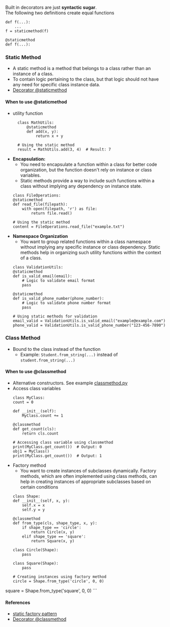 Built in decorators are just **syntactic sugar**.  
The following two definitions create equal functions 
```
def f(...):
    ...
f = staticmethod(f)

@staticmethod
def f(...):
```

### Static Method

- A static method is a method that belongs to a class rather than an instance of a class.
- To contain logic pertaining to the class, but that logic should not have any need for specific class instance data.
- [Decorator @staticmethod](staticmethod.py)

#### When to use @staticmethod 
- utility function
  ```
    class MathUtils:
        @staticmethod
        def add(x, y):
            return x + y

    # Using the static method
    result = MathUtils.add(3, 4)  # Result: 7
  ```
- **Encapsulation:** 
    - You need to encapsulate a function within a class for better code organization, but the function doesn't rely on instance or class variables. 
    - Static methods provide a way to include such functions within a class without implying any dependency on instance state.
    ```
    class FileOperations:
    @staticmethod
    def read_file(filepath):
        with open(filepath, 'r') as file:
            return file.read()

    # Using the static method
    content = FileOperations.read_file("example.txt")
    ```
- **Namespace Organization**
    - You want to group related functions within a class namespace without implying any specific instance or class dependency. Static methods help in organizing such utility functions within the context of a class.
    ```
    class ValidationUtils:
    @staticmethod
    def is_valid_email(email):
        # Logic to validate email format
        pass

    @staticmethod
    def is_valid_phone_number(phone_number):
        # Logic to validate phone number format
        pass

    # Using static methods for validation
    email_valid = ValidationUtils.is_valid_email("example@example.com")
    phone_valid = ValidationUtils.is_valid_phone_number("123-456-7890")
    ```

### Class Method 
- Bound to the class instead of the function 
  - Example: `Student.from_string(...)` instead of `student.from_string(...)`

#### When to use @classmethod
- Alternative constructors. See example [classmethod.py](classmethod.py)
- Access class variables
    ```
    class MyClass:
    count = 0
    
    def __init__(self):
        MyClass.count += 1
    
    @classmethod
    def get_count(cls):
        return cls.count

    # Accessing class variable using classmethod
    print(MyClass.get_count())  # Output: 0
    obj1 = MyClass()
    print(MyClass.get_count())  # Output: 1
    ```
- Factory method
    - You want to create instances of subclasses dynamically. Factory methods, which are often implemented using class methods, can help in creating instances of appropriate subclasses based on certain conditions
    ```
    class Shape:
    def __init__(self, x, y):
        self.x = x
        self.y = y

    @classmethod
    def from_type(cls, shape_type, x, y):
        if shape_type == 'circle':
            return Circle(x, y)
        elif shape_type == 'square':
            return Square(x, y)

    class Circle(Shape):
        pass

    class Square(Shape):
        pass

    # Creating instances using factory method
    circle = Shape.from_type('circle', 0, 0)
square = Shape.from_type('square', 0, 0)
    ```
#### References

- [static factory pattern](https://stackoverflow.com/questions/929021/what-are-static-factory-methods/929273#929273)
- [Decorator @classmethod](classmethod.py)
